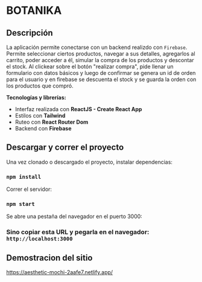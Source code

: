 # BOTANIKA

## Descripción

La aplicación permite conectarse con un backend realizdo con `Firebase`.
Permite seleccionar ciertos productos, navegar a sus detalles, agregarlos al carrito, poder acceder a él, simular la compra de los productos y descontar el stock.
Al clickear sobre el botón "realizar compra", pide llenar un formulario con datos básicos y luego de confirmar
se genera un id de orden para el usuario y en firebase se descuenta el stock y se guarda la orden con los productos que compró.

**Tecnologías y librerías:**

- Interfaz realizada con **ReactJS - Create React App**
- Estilos con **Tailwind**
- Ruteo con **React Router Dom**
- Backend con **Firebase**

## Descargar y correr el proyecto

Una vez clonado o descargado el proyecto, instalar dependencias:

### `npm install`

Correr el servidor:

### `npm start`

Se abre una pestaña del navegador en el puerto 3000:

### Sino copiar esta URL y pegarla en el navegador: `http://localhost:3000`

## Demostracion del sitio

https://aesthetic-mochi-2aafe7.netlify.app/
